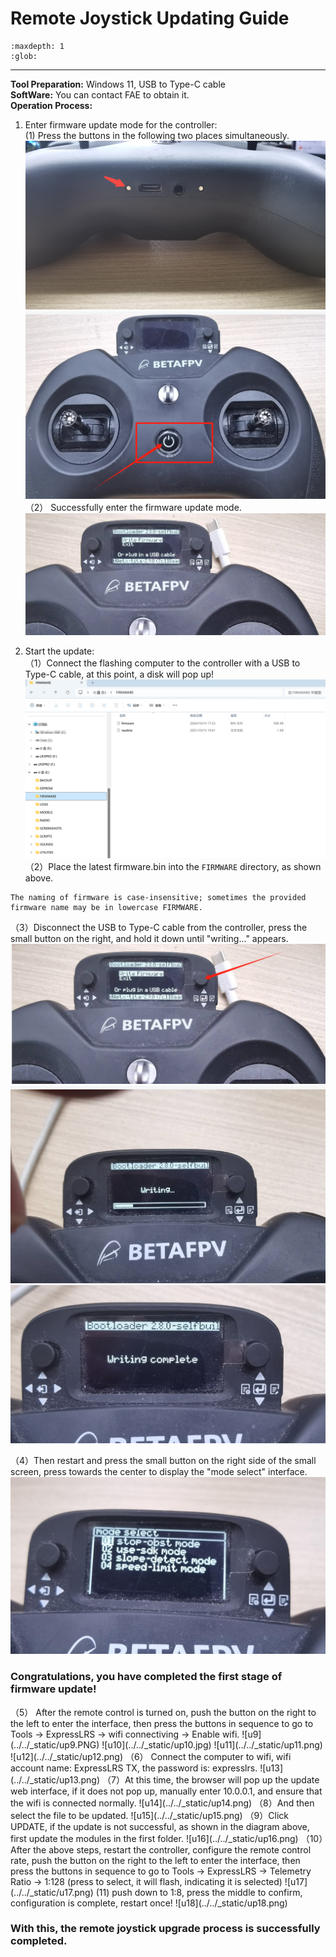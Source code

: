 # Remote Joystick Updating Guide
```{toctree}
:maxdepth: 1
:glob:
```
------
**Tool Preparation:** Windows 11, USB to Type-C cable  
**SoftWare:** You can contact FAE to obtain it.  
**Operation Process:**
1. Enter firmware update mode for the controller:  
(1) Press the buttons in the following two places simultaneously.  
![u1](../../_static/up1)
![u2](../../_static/up2)
（2） Successfully enter the firmware update mode.  
![u3](../../_static/up3.PNG)

2. Start the update:  
（1）Connect the flashing computer to the controller with a USB to Type-C cable, at this point, a disk will pop up!  
![u4](../../_static/up4.PNG)
（2）Place the latest firmware.bin into the `FIRMWARE` directory, as shown above.  
```{note}
The naming of firmware is case-insensitive; sometimes the provided firmware name may be in lowercase FIRMWARE.
```
（3）Disconnect the USB to Type-C cable from the controller, press the small button on the right, and hold it down until "writing..." appears.
![u5](../../_static/up5.PNG)
![u6](../../_static/up6.PNG)
![u7](../../_static/up7.PNG)

（4）Then restart and press the small button on the right side of the small screen, press towards the center to display the "mode select" interface.
![u8](../../_static/up8.JPEG)
<h3>Congratulations, you have completed the first stage of firmware update!</h3>  
（5） After the remote control is turned on, push the button on the right to the left to enter the interface, then press the buttons in sequence to go to Tools -> ExpressLRS -> wifi connectiving -> Enable wifi.
![u9](../../_static/up9.PNG)
![u10](../../_static/up10.jpg)
![u11](../../_static/up11.png)
![u12](../../_static/up12.png)
（6） Connect the computer to wifi, wifi account name: ExpressLRS TX, the password is: expresslrs. 
![u13](../../_static/up13.png)
 （7）At this time, the browser will pop up the update web interface, if it does not pop up, manually enter 10.0.0.1, and ensure that the wifi is connected normally.
 ![u14](../../_static/up14.png)
 （8）And then select the file to be updated.
 ![u15](../../_static/up15.png)
 （9）Click UPDATE, if the update is not successful, as shown in the diagram above, first update the modules in the first folder.
  ![u16](../../_static/up16.png)
 （10）After the above steps, restart the controller, configure the remote control rate, push the button on the right to the left to enter the interface, then press the buttons in sequence to go to Tools -> ExpressLRS -> Telemetry Ratio -> 1:128 (press to select, it will flash, indicating it is selected)
 ![u17](../../_static/u17.png)
 (11) push down to 1:8, press the middle to confirm, configuration is complete, restart once!
  ![u18](../../_static/up18.png)
  <h3>With this, the remote joystick upgrade process is successfully completed.</h3>